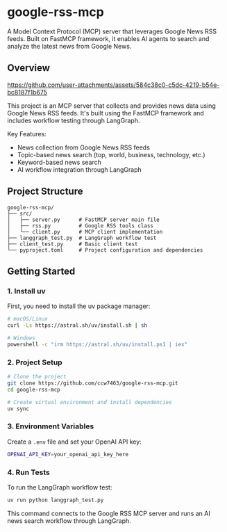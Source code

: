 # google-rss-mcp

A Model Context Protocol (MCP) server that leverages Google News RSS feeds. Built on FastMCP framework, it enables AI agents to search and analyze the latest news from Google News.




## Overview

https://github.com/user-attachments/assets/584c38c0-c5dc-4219-b54e-bc8187f1b675

This project is an MCP server that collects and provides news data using Google News RSS feeds. It's built using the FastMCP framework and includes workflow testing through LangGraph.

Key Features:
- News collection from Google News RSS feeds
- Topic-based news search (top, world, business, technology, etc.)
- Keyword-based news search
- AI workflow integration through LangGraph

## Project Structure

```
google-rss-mcp/
├── src/
│   ├── server.py      # FastMCP server main file
│   ├── rss.py         # Google RSS tools class
│   └── client.py      # MCP client implementation
├── langgraph_test.py  # LangGraph workflow test
├── client_test.py     # Basic client test
└── pyproject.toml     # Project configuration and dependencies
```

## Getting Started

### 1. Install uv

First, you need to install the uv package manager:

```bash
# macOS/Linux
curl -Ls https://astral.sh/uv/install.sh | sh

# Windows
powershell -c "irm https://astral.sh/uv/install.ps1 | iex"
```

### 2. Project Setup

```bash
# Clone the project
git clone https://github.com/ccw7463/google-rss-mcp.git
cd google-rss-mcp

# Create virtual environment and install dependencies
uv sync
```

### 3. Environment Variables

Create a `.env` file and set your OpenAI API key:

```bash
OPENAI_API_KEY=your_openai_api_key_here
```

### 4. Run Tests

To run the LangGraph workflow test:

```bash
uv run python langgraph_test.py
```

This command connects to the Google RSS MCP server and runs an AI news search workflow through LangGraph.

